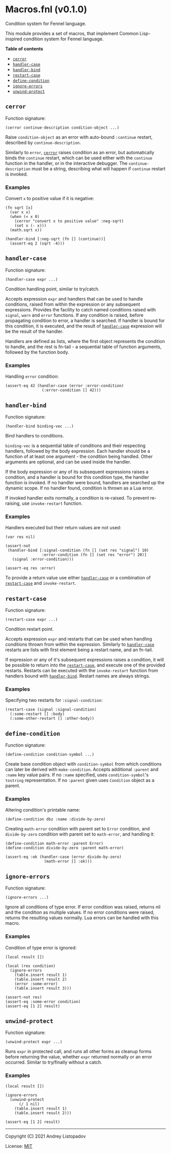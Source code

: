 # Macros.fnl (v0.1.0)
Condition system for Fennel language.

This module provides a set of macros, that implement Common
Lisp-inspired condition system for Fennel language.

**Table of contents**

- [`cerror`](#cerror)
- [`handler-case`](#handler-case)
- [`handler-bind`](#handler-bind)
- [`restart-case`](#restart-case)
- [`define-condition`](#define-condition)
- [`ignore-errors`](#ignore-errors)
- [`unwind-protect`](#unwind-protect)

## `cerror`
Function signature:

```
(cerror continue-description condition-object ...)
```

Raise `condition-object` as an error with auto-bound `:continue` restart, described by `continue-description`.

Similarly to `error`, [`cerror`](#cerror) raises condition as an error, but
automatically binds the `continue` restart, which can be used either
with the `continue` function in the handler, or in the interactive
debugger.  The `continue-description` must be a string, describing
what will happen if `continue` restart is invoked.

### Examples

Convert `x` to positive value if it is negative:

``` fennel
(fn sqrt [x]
  (var x x)
  (when (< x 0)
    (cerror "convert x to positive value" :neg-sqrt)
    (set x (- x)))
  (math.sqrt x))

(handler-bind [:neg-sqrt (fn [] (continue))]
  (assert-eq 2 (sqrt -4)))
```

## `handler-case`
Function signature:

```
(handler-case expr ...)
```

Condition handling point, similar to try/catch.

Accepts expression `expr` and handlers that can be used to handle
conditions, raised from within the expression or any subsequent
expressions.  Provides the facility to catch named conditions raised
with `signal`, `warn` and `error` functions.  If any condition is
raised, before propagating condition to error, a handler is searched.
If handler is bound for this condition, it is executed, and the result
of [`handler-case`](#handler-case) expression will be the result of the handler.

Handlers are defined as lists, where the first object represents the
condition to handle, and the rest is fn-tail - a sequential table of
function arguments, followed by the function body.

### Examples

Handling `error` condition:

``` fennel
(assert-eq 42 (handler-case (error :error-condition)
                (:error-condition [] 42)))
```

## `handler-bind`
Function signature:

```
(handler-bind binding-vec ...)
```

Bind handlers to conditions.

`binding-vec` is a sequential table of conditions and their respecting
handlers, followed by the body expression.  Each handler should be a
function of at least one argument - the condition being handled.
Other arguments are optional, and can be used inside the handler.

If the body expression or any of its subsequent expressions raises a
condition, and a handler is bound for this condition type, the handler
function is invoked.  If no handler were bound, handlers are searched
up the dynamic scope. If no handler found, condition is thrown as a
Lua error.

If invoked handler exits normally, a condition is re-raised.  To
prevent re-raising, use `invoke-restart` function.

### Examples

Handlers executed but their return values are not used:

``` fennel
(var res nil)

(assert-not
 (handler-bind [:signal-condition (fn [] (set res "signal") 10)
                :error-condition (fn [] (set res "error") 20)]
   (signal :error-condition)))

(assert-eq res :error)
```

To provide a return value use either [`handler-case`](#handler-case) or a combination
of [`restart-case`](#restart-case) and `invoke-restart`.

## `restart-case`
Function signature:

```
(restart-case expr ...)
```

Condition restart point.

Accepts expression `expr` and restarts that can be used when handling
conditions thrown from within the expression.  Similarly to
[`handler-case`](#handler-case) restarts are lists with first element being a restart
name, and an fn-tail.

If expression or any of it's subsequent expressions raises a
condition, it will be possible to return into the [`restart-case`](#restart-case), and
execute one of the provided restarts.  Restarts can be executed with
the `invoke-restart` function from handlers bound with [`handler-bind`](#handler-bind).
Restart names are always strings.

### Examples

Specifying two restarts for `:signal-condition`:

``` fennel
(restart-case (signal :signal-condition)
  (:some-restart [] :body)
  (:some-other-restart [] :other-body))
```

## `define-condition`
Function signature:

```
(define-condition condition-symbol ...)
```

Create base condition object with `condition-symbol` from which
conditions can later be derived with `make-condition`.  Accepts
additional `:parent` and `:name` key value pairs.  If no `:name`
specified, uses `condition-symbol`'s `tostring` representation.  If no
`:parent` given uses `Condition` object as a parent.

### Examples

Altering condition's printable name:

``` fennel
(define-condition dbz :name :divide-by-zero)
```

Creating `math-error` condition with parent set to `Error` condition,
and `divide-by-zero` condition with parent set to `math-error`, and handling it:

``` fennel
(define-condition math-error :parent Error)
(define-condition divide-by-zero :parent math-error)

(assert-eq :ok (handler-case (error divide-by-zero)
                 (math-error [] :ok)))
```

## `ignore-errors`
Function signature:

```
(ignore-errors ...)
```

Ignore all conditions of type error.  If error condition was raised,
returns nil and the condition as multiple values.  If no error
conditions were raised, returns the resulting values normally.  Lua
errors can be handled with this macro.

### Examples

Condition of type error is ignored:

``` fennel
(local result [])

(local (res condition)
  (ignore-errors
    (table.insert result 1)
    (table.insert result 2)
    (error :some-error)
    (table.insert result 3)))

(assert-not res)
(assert-eq :some-error condition)
(assert-eq [1 2] result)
```

## `unwind-protect`
Function signature:

```
(unwind-protect expr ...)
```

Runs `expr` in protected call, and runs all other forms as cleanup
forms before returning the value, whether `expr` returned normally or
an error occurred.  Similar to try/finally without a catch.

### Examples

``` fennel
(local result [])

(ignore-errors
  (unwind-protect
      (/ 1 nil)
    (table.insert result 1)
    (table.insert result 2)))

(assert-eq [1 2] result)
```


---

Copyright (C) 2021 Andrey Listopadov

License: [MIT](https://gitlab.com/andreyorst/fennel-conditions/-/raw/master/LICENSE)


<!-- Generated with Fenneldoc v0.1.5
     https://gitlab.com/andreyorst/fenneldoc -->
